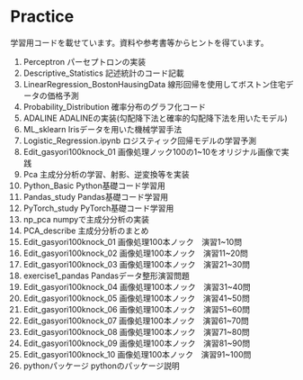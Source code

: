 # Practice
学習用コードを載せています。資料や参考書等からヒントを得ています。

1. Perceptron パーセプトロンの実装
2. Descriptive_Statistics 記述統計のコード記載
3. LinearRegression_BostonHausingData 線形回帰を使用してボストン住宅データの価格予測
4. Probability_Distribution 確率分布のグラフ化コード
5. ADALINE ADALINEの実装(勾配降下法と確率的勾配降下法を用いたモデル)
6. ML_sklearn Irisデータを用いた機械学習手法
7. Logistic_Regression.ipynb ロジスティック回帰モデルの学習予測
8. Edit_gasyori100knock_01 画像処理ノック100の1~10をオリジナル画像で実践
9. Pca 主成分分析の学習、射影、逆変換等を実装
10. Python_Basic Python基礎コード学習用
11. Pandas_study Pandas基礎コード学習用
12. PyTorch_study PyTorch基礎コード学習用
13. np_pca numpyで主成分分析の実装
14. PCA_describe 主成分分析のまとめ
15. Edit_gasyori100knock_01 画像処理100本ノック　演習1~10問
16. Edit_gasyori100knock_02 画像処理100本ノック　演習11~20問
17. Edit_gasyori100knock_03 画像処理100本ノック　演習21~30問
18. exercise1_pandas Pandasデータ整形演習問題
19. Edit_gasyori100knock_04 画像処理100本ノック　演習31~40問
20. Edit_gasyori100knock_05 画像処理100本ノック　演習41~50問
21. Edit_gasyori100knock_06 画像処理100本ノック　演習51~60問
22. Edit_gasyori100knock_07 画像処理100本ノック　演習61~70問
23. Edit_gasyori100knock_08 画像処理100本ノック　演習71~80問
24. Edit_gasyori100knock_09 画像処理100本ノック　演習81~90問
25. Edit_gasyori100knock_10 画像処理100本ノック　演習91~100問
26. pythonパッケージ pythonのパッケージ説明
